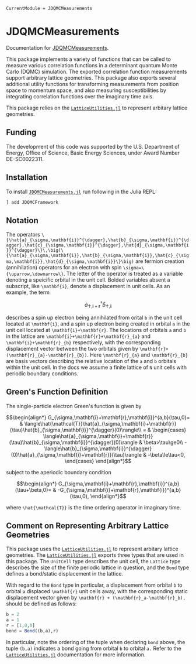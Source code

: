 ```@meta
CurrentModule = JDQMCMeasurements
```

# JDQMCMeasurements

Documentation for [JDQMCMeasurements](https://github.com/SmoQySuite/JDQMCMeasurements.jl).

This package implements a variety of functions that can be called to measure various correlation functions in a
determinant quantum Monte Carlo (DQMC) simulation.
The exported correlation function measurements support arbitrary lattice geometries.
This package also exports several additional utility functions for transforming measurements from position space to momentum space,
and also measuring susceptibilities by integrating correlation functions over the imaginary time axis.

This package relies on the [`LatticeUtilities.jl`](https://github.com/cohensbw/LatticeUtilities.jl.git) to represent arbitary lattice geometries.

## Funding

The development of this code was supported by the U.S. Department of Energy, Office of Science, Basic Energy Sciences,
under Award Number DE-SC0022311.

## Installation
To install [`JDQMCMeasurements.jl`](https://github.com/SmoQySuite/JDQMCMeasurements.jl.git) run following in the Julia REPL:

```julia
] add JDQMCFramework
```

## Notation

The operators ``\{\hat{a}_{\sigma,\mathbf{i}}^{\dagger},\hat{b}_{\sigma,\mathbf{i}}^{\dagger},\hat{c}_{\sigma,\mathbf{i}}^{\dagger},\hat{d}_{\sigma,\mathbf{i}}^{\dagger}\}\,\big(\{\hat{a}_{\sigma,\mathbf{i}},\hat{b}_{\sigma,\mathbf{i}},\hat{c}_{\sigma,\mathbf{i}},\hat{d}_{\sigma,\mathbf{i}}\}\big)``
are fermion creation (annihilation) operators for an electron with
spin ``\sigma=\{\uparrow,\downarrow\}``. The letter of the operator
is treated as a variable denoting a speicific orbital in the unit
cell. Bolded variables absent a subscript, like ``\mathbf{i}``, denote
a displacement in unit cells. As an example, the term
```math
\hat{a}_{\uparrow,\mathbf{i}+\mathbf{r}}^{\dagger}\hat{b}_{\uparrow,\mathbf{i}}
```
describes a spin up electron being annihilated from orital ``b`` in the
unit cell located at ``\mathbf{i}``, and a spin up electron being created
in orbital ``a`` in the unit cell located at ``\mathbf{i}+\mathbf{r}``.
The locations of orbitals ``a`` and ``b`` in the lattice are ``\mathbf{i}+\mathbf{r}+\mathbf{r}_{a}``
and ``\mathbf{i}+\mathbf{r}_{b}`` respectively, with the corresponding
displacement vector between the two orbitals given by ``\mathbf{r}+(\mathbf{r}_{a}-\mathbf{r}_{b})``.
Here ``\mathbf{r}_{a}`` and ``\mathbf{r}_{b}`` are basis vectors describing
the relative location of the ``a`` and ``b`` orbitals within the unit
cell. In the docs we assume a finite lattice of ``N`` unit cells with periodic boundary conditions.

## Green's Function Definition

The single-particle electron Green's function is given by
```math
\begin{align*}
G_{\sigma,\mathbf{i}+\mathbf{r},\mathbf{i}}^{a,b}(\tau,0)= & \langle\hat{\mathcal{T}}\hat{a}_{\sigma,\mathbf{i}+\mathbf{r}}(\tau)\hat{b}_{\sigma,\mathbf{i}}^{\dagger}(0)\rangle\\
= & \begin{cases}
\langle\hat{a}_{\sigma,\mathbf{i}+\mathbf{r}}(\tau)\hat{b}_{\sigma,\mathbf{i}}^{\dagger}(0)\rangle & \beta>\tau\ge0\\
-\langle\hat{b}_{\sigma,\mathbf{i}}^{\dagger}(0)\hat{a}_{\sigma,\mathbf{i}+\mathbf{r}}(\tau)\rangle & -\beta\le\tau<0,
\end{cases}
\end{align*}
```
subject to the aperiodic boundary condition
```math
\begin{align*}
G_{\sigma,\mathbf{i}+\mathbf{r},\mathbf{i}}^{a,b}(\tau+\beta,0)= & -G_{\sigma,\mathbf{i}+\mathbf{r},\mathbf{i}}^{a,b}(\tau,0),
\end{align*}
```
where ``\hat{\mathcal{T}}`` is the time ordering operator in imaginary time.

## Comment on Representing Arbitrary Lattice Geometries

This package uses the [`LatticeUtilities.jl`](https://github.com/cohensbw/LatticeUtilities.jl.git) to represent arbitary lattice geometries.
The [`LatticeUtilities.jl`](https://github.com/cohensbw/LatticeUtilities.jl.git) exports three types that are used
in this package. The `UnitCell` type describes the unit cell, the `Lattice` type describes the size of the
finite periodic lattice in question, and the `Bond` type defines a bond/static displacement in the lattice.

With regard to the `Bond` type in particular, a displacement from orbital ``b`` to orbital ``a`` displaced
``\mathbf{r}`` unit cells away, with the corresponding static displacement vector given by
``\mathbf{r} + (\mathbf{r}_a-\mathbf{r}_b),`` should be defined as follows:
```julia
b = 2
a = 1
r = [1,0,0]
bond = Bond((b,a),r)
```
In particular, note the ordering of the tuple when declaring `bond` above, the tuple `(b,a)` indicates a bond going
from orbital ``b`` to orbital ``a.``
Refer to the [`LatticeUtilities.jl`](https://github.com/cohensbw/LatticeUtilities.jl.git) documentation for more information.